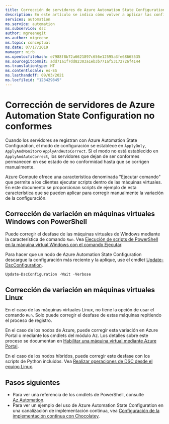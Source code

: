 ```yaml
---
title: Corrección de servidores de Azure Automation State Configuration no conformes
description: En este artículo se indica cómo volver a aplicar las configuraciones a petición en los servidores donde ha variado el estado de configuración.
services: automation
ms.service: automation
ms.subservice: dsc
author: mgreenegit
ms.author: migreene
ms.topic: conceptual
ms.date: 07/17/2019
manager: nirb
ms.openlocfilehash: e7988f8b72a6621897c656e12595a3fe68665535
ms.sourcegitcommit: add71a1f7dd82303a1eb3b771af53172726f4144
ms.translationtype: HT
ms.contentlocale: es-ES
ms.lasthandoff: 09/03/2021
ms.locfileid: "123429845"
---
```

# <a name="remediate-noncompliant-azure-automation-state-configuration-servers"></a>Corrección de servidores de Azure Automation State Configuration no conformes

Cuando los servidores se registran con Azure Automation State Configuration, el modo de configuración se establece en `ApplyOnly`, `ApplyAndMonitor`o `ApplyAndAutoCorrect`. Si el modo no está establecido en `ApplyAndAutoCorrect`, los servidores que dejan de ser conformes permanecen en ese estado de no conformidad hasta que se corrigen manualmente.

Azure Compute ofrece una característica denominada "Ejecutar comando" que permite a los clientes ejecutar scripts dentro de las máquinas virtuales.
En este documento se proporcionan scripts de ejemplo de esta característica que se pueden aplicar para corregir manualmente la variación de la configuración.

## <a name="correct-drift-of-windows-virtual-machines-using-powershell"></a>Corrección de variación en máquinas virtuales Windows con PowerShell

Puede corregir el desfase de las máquinas virtuales de Windows mediante la característica de comando `Run`. Vea [Ejecución de scripts de PowerShell en la máquina virtual Windows con el comando Ejecutar](../virtual-machines/windows/run-command.md).

Para hacer que un nodo de Azure Automation State Configuration descargue la configuración más reciente y la aplique, use el cmdlet [Update-DscConfiguration](/powershell/module/psdesiredstateconfiguration/update-dscconfiguration).

```powershell
Update-DscConfiguration -Wait -Verbose
```

## <a name="correct-drift-of-linux-virtual-machines"></a>Corrección de variación en máquinas virtuales Linux

En el caso de las máquinas virtuales Linux, no tiene la opción de usar el comando `Run`. Solo puede corregir el desfase de estas máquinas repitiendo el proceso de registro. 

En el caso de los nodos de Azure, puede corregir esta variación en Azure Portal o mediante los cmdlets del módulo Az. Los detalles sobre este proceso se documentan en [Habilitar una máquina virtual mediante Azure Portal](automation-dsc-onboarding.md#enable-a-vm-using-azure-portal).

En el caso de los nodos híbridos, puede corregir este desfase con los scripts de Python incluidos. Vea [Realizar operaciones de DSC desde el equipo Linux](https://github.com/Microsoft/PowerShell-DSC-for-Linux#performing-dsc-operations-from-the-linux-computer).

## <a name="next-steps"></a>Pasos siguientes

- Para ver una referencia de los cmdlets de PowerShell, consulte [Az.Automation](/powershell/module/az.automation/#automation).
- Para ver un ejemplo del uso de Azure Automation State Configuration en una canalización de implementación continua, vea [Configuración de la implementación continua con Chocolatey](automation-dsc-cd-chocolatey.md).
